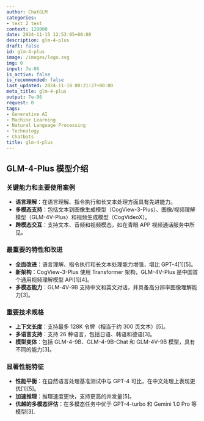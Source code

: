 ```yaml
---
author: ChatGLM
categories:
- text 2 text
context: 128000
date: 2024-11-15 12:53:05+00:00
description: glm-4-plus
draft: false
id: glm-4-plus
image: /images/logo.svg
img: 0
input: 7e-06
is_active: false
is_recommended: false
last_updated: 2024-11-18 00:21:27+00:00
meta_title: glm-4-plus
output: 7e-06
request: 0
tags:
- Generative AI
- Machine Learning
- Natural Language Processing
- Technology
- Chatbots
title: glm-4-plus
---
```




## GLM-4-Plus 模型介绍

### 关键能力和主要使用案例
- **语言理解**：在语言理解、指令执行和长文本处理方面具有先进能力。
- **多模态支持**：包括文本到图像生成模型（CogView-3-Plus）、图像/视频理解模型（GLM-4V-Plus）和视频生成模型（CogVideoX）。
- **跨模态交互**：支持文本、音频和视频模态，如在青眼 APP 视频通话服务中所见。

### 最重要的特性和改进
- **全面改进**：语言理解、指令执行和长文本处理能力增强，堪比 GPT-4[1][5]。
- **新架构**：CogView-3-Plus 使用 Transformer 架构，GLM-4V-Plus 是中国首个通用视频理解模型 API[1][4]。
- **多模态能力**：GLM-4V-9B 支持中文和英文对话，并具备高分辨率图像理解能力[3]。

### 重要技术规格
- **上下文长度**：支持最多 128K 令牌（相当于约 300 页文本）[5]。
- **多语言支持**：支持 26 种语言，包括日语、韩语和德语[3]。
- **模型变体**：包括 GLM-4-9B、GLM-4-9B-Chat 和 GLM-4V-9B 模型，具有不同的能力[3]。

### 显著性能特征
- **性能平衡**：在自然语言处理基准测试中与 GPT-4 可比，在中文处理上表现更优[1][5]。
- **加速推理**：推理速度更快，支持更高的并发量[5]。
- **优越的多模态评估**：在多模态任务中优于 GPT-4-turbo 和 Gemini 1.0 Pro 等模型[3].

